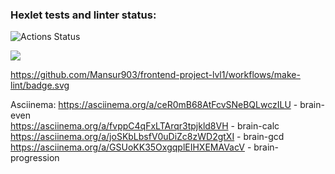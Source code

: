### Hexlet tests and linter status:
![Actions Status](/workflows/hexlet-check/badge.svg)

<a href="https://codeclimate.com/github/codeclimate/codeclimate/maintainability"><img src="https://api.codeclimate.com/v1/badges/a99a88d28ad37a79dbf6/maintainability" /></a>

https://github.com/Mansur903/frontend-project-lvl1/workflows/make-lint/badge.svg

Asciinema: https://asciinema.org/a/ceR0mB68AtFcvSNeBQLwczILU - brain-even  
           https://asciinema.org/a/fvppC4qFxLTArqr3tpjkld8VH - brain-calc  
           https://asciinema.org/a/joSKbLbsfV0uDiZc8zWD2gtXI - brain-gcd  
           https://asciinema.org/a/GSUoKK35OxgqplEIHXEMAVacV - brain-progression  
